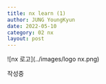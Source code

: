 ```yaml
---
title: nx learn (1)
author: JUNG YoungKyun
date: 2022-05-10
category: 02 nx
layout: post
---
```


![nx 로고](../images/logo nx.png)

작성중